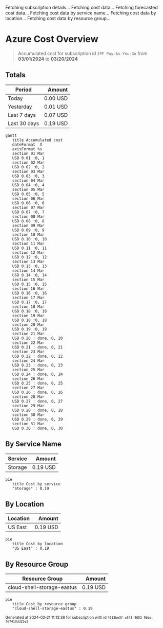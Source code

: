 Fetching subscription details...
Fetching cost data...
Fetching forecasted cost data...
Fetching cost data by service name...
Fetching cost data by location...
Fetching cost data by resource group...
# Azure Cost Overview

> Accumulated cost for subscription id `JPF Pay-As-You-Go` from **03/01/2024** to **03/20/2024**

## Totals

|Period|Amount|
|---|---:|
|Today|0.00 USD|
|Yesterday|0.01 USD|
|Last 7 days|0.07 USD|
|Last 30 days|0.19 USD|

```mermaid
gantt
   title Accumulated cost
   dateFormat  X
   axisFormat %s
   section 01 Mar
   USD 0.01 :0, 1
   section 02 Mar
   USD 0.02 :0, 2
   section 03 Mar
   USD 0.03 :0, 3
   section 04 Mar
   USD 0.04 :0, 4
   section 05 Mar
   USD 0.05 :0, 5
   section 06 Mar
   USD 0.06 :0, 6
   section 07 Mar
   USD 0.07 :0, 7
   section 08 Mar
   USD 0.08 :0, 8
   section 09 Mar
   USD 0.09 :0, 9
   section 10 Mar
   USD 0.10 :0, 10
   section 11 Mar
   USD 0.11 :0, 11
   section 12 Mar
   USD 0.12 :0, 12
   section 13 Mar
   USD 0.13 :0, 13
   section 14 Mar
   USD 0.14 :0, 14
   section 15 Mar
   USD 0.15 :0, 15
   section 16 Mar
   USD 0.16 :0, 16
   section 17 Mar
   USD 0.17 :0, 17
   section 18 Mar
   USD 0.18 :0, 18
   section 19 Mar
   USD 0.18 :0, 18
   section 20 Mar
   USD 0.19 :0, 19
   section 21 Mar
   USD 0.20 : done, 0, 20
   section 22 Mar
   USD 0.21 : done, 0, 21
   section 23 Mar
   USD 0.22 : done, 0, 22
   section 24 Mar
   USD 0.23 : done, 0, 23
   section 25 Mar
   USD 0.24 : done, 0, 24
   section 26 Mar
   USD 0.25 : done, 0, 25
   section 27 Mar
   USD 0.26 : done, 0, 26
   section 28 Mar
   USD 0.27 : done, 0, 27
   section 29 Mar
   USD 0.28 : done, 0, 28
   section 30 Mar
   USD 0.29 : done, 0, 29
   section 31 Mar
   USD 0.30 : done, 0, 30
```

## By Service Name

|Service|Amount|
|---|---:|
|Storage|0.19 USD|

```mermaid
pie
   title Cost by service
   "Storage" : 0.19
```

## By Location

|Location|Amount|
|---|---:|
|US East|0.19 USD|

```mermaid
pie
   title Cost by location
   "US East" : 0.19
```

## By Resource Group

|Resource Group|Amount|
|---|---:|
|cloud-shell-storage-eastus|0.19 USD|

```mermaid
pie
   title Cost by resource group
   "cloud-shell-storage-eastus" : 0.19
```

<sup>Generated at 2024-03-21 11:13:36 for subscription with id `4913be3f-a345-4652-9bba-767418dd25e3`</sup>
